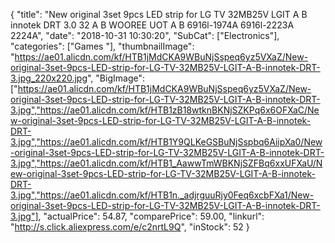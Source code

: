 {
	"title": "New original 3set 9pcs LED strip for LG TV 32MB25V LGIT A B innotek DRT 3.0 32 A B WOOREE UOT A B 6916l-1974A 6916l-2223A 2224A",
	"date": "2018-10-31 10:30:20",
	"SubCat": ["Electronics"],
	"categories": ["Games "],
	"thumbnailImage": "https://ae01.alicdn.com/kf/HTB1jMdCKA9WBuNjSspeq6yz5VXaZ/New-original-3set-9pcs-LED-strip-for-LG-TV-32MB25V-LGIT-A-B-innotek-DRT-3.jpg_220x220.jpg",
	"BigImage": ["https://ae01.alicdn.com/kf/HTB1jMdCKA9WBuNjSspeq6yz5VXaZ/New-original-3set-9pcs-LED-strip-for-LG-TV-32MB25V-LGIT-A-B-innotek-DRT-3.jpg","https://ae01.alicdn.com/kf/HTB1zB18wtknBKNjSZKPq6x6OFXaC/New-original-3set-9pcs-LED-strip-for-LG-TV-32MB25V-LGIT-A-B-innotek-DRT-3.jpg","https://ae01.alicdn.com/kf/HTB1Y9QLKeGSBuNjSspbq6AiipXa0/New-original-3set-9pcs-LED-strip-for-LG-TV-32MB25V-LGIT-A-B-innotek-DRT-3.jpg","https://ae01.alicdn.com/kf/HTB1_AawwTmWBKNjSZFBq6xxUFXaU/New-original-3set-9pcs-LED-strip-for-LG-TV-32MB25V-LGIT-A-B-innotek-DRT-3.jpg","https://ae01.alicdn.com/kf/HTB1n._adjrguuRjy0Feq6xcbFXa1/New-original-3set-9pcs-LED-strip-for-LG-TV-32MB25V-LGIT-A-B-innotek-DRT-3.jpg"],
	"actualPrice": 54.87,
	"comparePrice": 59.00,
	"linkurl": "http://s.click.aliexpress.com/e/c2nrtL9Q",
	"inStock": 52
}
